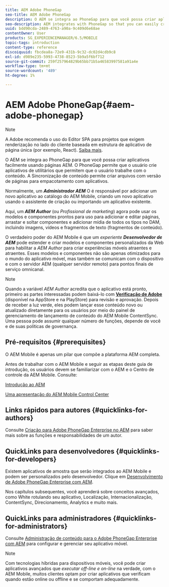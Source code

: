 ```yaml
---
title: AEM Adobe PhoneGap
seo-title: AEM Adobe PhoneGap
description: O AEM se integra ao PhoneGap para que você possa criar aplicativos facilmente usando páginas AEM. Siga esta página para começar a usar o Adobe PhoneGap Enterprise.
seo-description: AEM integrates with PhoneGap so that you can easily create apps using AEM pages. Follow this page to get started with Adobe PhoneGap Enterprise.
uuid: bdd90cda-2489-4763-a90a-9c409d6e68ae
contentOwner: User
products: SG_EXPERIENCEMANAGER/6.5/MOBILE
topic-tags: introduction
content-type: reference
discoiquuid: fbcdea8a-72e9-431b-9c32-dc02d4cdb9c8
exl-id: d989e235-5993-4738-8523-5b9a5f6bf712
source-git-commit: 259f257964829b65bb71b5a46583997581a91a4e
workflow-type: tm+mt
source-wordcount: '489'
ht-degree: 1%

---
```


# AEM Adobe PhoneGap{#aem-adobe-phonegap}

>[!NOTE]
>
>A Adobe recomenda o uso do Editor SPA para projetos que exigem renderização no lado do cliente baseada em estrutura de aplicativo de página única (por exemplo, React). [Saiba mais](/help/sites-developing/spa-overview.md).

O AEM se integra ao PhoneGap para que você possa criar aplicativos facilmente usando páginas AEM. O PhoneGap permite que o usuário crie aplicativos de utilitários que permitem que o usuário trabalhe com o conteúdo. A Sincronização de conteúdo permite criar arquivos com versão de páginas para empacotamento com aplicativos.

Normalmente, um ***Administrador AEM*** O é responsável por adicionar um novo aplicativo ao catálogo do AEM Mobile, criando um novo aplicativo usando o assistente de criação ou importando um aplicativo existente.

Aqui, um ***AEM Author*** (ou *Profissional de marketing*) agora pode usar os modelos e componentes prontos para uso para adicionar e editar páginas, arrastar e soltar componentes e adicionar mídia de todos os tipos no DAM, incluindo imagens, vídeos e fragmentos de texto (fragmentos de conteúdo).

O verdadeiro poder do AEM Mobile é que um *experiente* ***Desenvolvedor de AEM*** pode estender e criar modelos e componentes personalizados da Web para habilitar a *AEM Author* para criar experiências móveis atraentes e atraentes. Esses modelos e componentes não são apenas otimizados para o mundo do aplicativo móvel, mas também se comunicam com o dispositivo e com o servidor AEM (qualquer servidor remoto) para pontos finais de serviço omnicanal.

>[!NOTE]
>
>Quando a variável *AEM Author* acredita que o aplicativo está pronto, primeiro as partes interessadas podem baixá-lo com **[Verificação de Adobe](/help/mobile/phonegap-mobile-quickstart.md)** (disponível na AppStore e na PlayStore) para revisão e aprovação. Depois de receber a luz verde, eles podem lançar esse conteúdo novo ou atualizado diretamente para os usuários por meio do painel de gerenciamento de lançamento de conteúdo do AEM Mobile ContentSync. Uma pessoa pode assumir qualquer número de funções, depende de você e de suas políticas de governança.

## Pré-requisitos {#prerequisites}

O AEM Mobile é apenas um pilar que compõe a plataforma AEM completa.

Antes de trabalhar com o AEM Mobile e seguir as etapas deste guia de introdução, os usuários devem se familiarizar com o AEM e o Centro de controle da AEM Mobile. Consulte:

[Introdução ao AEM](/help/sites-deploying/deploy.md)

[Uma apresentação do AEM Mobile Control Center](/help/mobile/phonegap-authoring-apps.md)

## Links rápidos para autores {#quicklinks-for-authors}

Consulte [Criação para Adobe PhoneGap Enterprise no AEM](/help/mobile/phonegap.md) para saber mais sobre as funções e responsabilidades de um autor.

## QuickLinks para desenvolvedores {#quicklinks-for-developers}

Existem aplicativos de amostra que serão integrados ao AEM Mobile e podem ser personalizados pelo desenvolvedor. Clique em [Desenvolvimento de Adobe PhoneGap Enterprise com AEM](/help/mobile/developing-in-phonegap.md).

Nos capítulos subsequentes, você aprenderá sobre conceitos avançados, como White rotulando seu aplicativo, Localização, Internacionalização, ContentSync, Direcionamento, Analytics e muito mais.

## QuickLinks para administradores {#quicklinks-for-administrators}

Consulte [Administração de conteúdo para o Adobe PhoneGap Enterprise com AEM](/help/mobile/administer-phonegap.md) para configurar e gerenciar seu aplicativo móvel.

>[!NOTE]
>
>Com tecnologias híbridas para dispositivos móveis, você pode criar aplicativos avançados que *executar off-line e on-line* na verdade, com o AEM Mobile, muitos clientes optam por criar aplicativos que verificam quando estão online ou offline e se comportam adequadamente.
